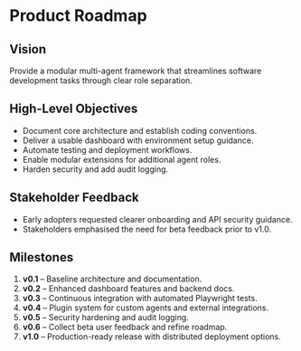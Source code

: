 # Product Roadmap

## Vision
Provide a modular multi-agent framework that streamlines software development tasks through clear role separation.

## High-Level Objectives
- Document core architecture and establish coding conventions.
- Deliver a usable dashboard with environment setup guidance.
- Automate testing and deployment workflows.
- Enable modular extensions for additional agent roles.
- Harden security and add audit logging.

## Stakeholder Feedback
- Early adopters requested clearer onboarding and API security guidance.
- Stakeholders emphasised the need for beta feedback prior to v1.0.

## Milestones
1. **v0.1** – Baseline architecture and documentation.
2. **v0.2** – Enhanced dashboard features and backend docs.
3. **v0.3** – Continuous integration with automated Playwright tests.
4. **v0.4** – Plugin system for custom agents and external integrations.
5. **v0.5** – Security hardening and audit logging.
6. **v0.6** – Collect beta user feedback and refine roadmap.
7. **v1.0** – Production-ready release with distributed deployment options.
